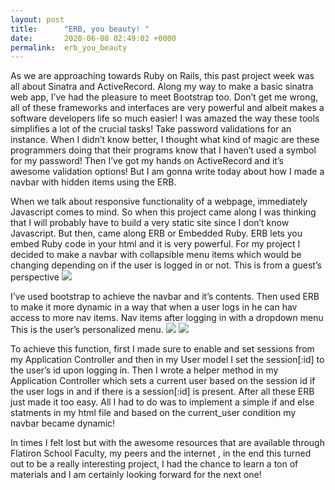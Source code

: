 ```yaml
---
layout: post
title:      "ERB, you beauty! "
date:       2020-06-08 02:49:02 +0000
permalink:  erb_you_beauty
---
```


As we are approaching towards Ruby on Rails, this past project week was all about Sinatra and ActiveRecord. Along my way to make a basic sinatra web app, I’ve had the pleasure to meet Bootstrap too. Don’t get me wrong, all of these frameworks and interfaces are very powerful and albeit makes a software developers life so much easier! I was amazed the way these tools simplifies a lot of the crucial tasks! Take password validations for an instance. When I didn’t know better, I thought what kind of magic are these programmers doing that their programs know that I haven’t used a symbol for my password! Then I’ve got my hands on ActiveRecord and it’s awesome validation options! But I am gonna write today about how I made a navbar with hidden items using the ERB.

When we talk about responsive functionality of a webpage, immediately Javascript comes to mind. So when this project came along I was thinking that I will probably have to build a very static site since I don’t know Javascript. But then, came along ERB or Embedded Ruby. ERB lets you embed Ruby code in your html and it is very powerful. For my project I decided to make a navbar with collapsible menu items which would be changing depending on if the user is logged in or not.
This is from a guest’s perspective
![](https://miro.medium.com/max/834/1*OB7HCg9Zv1MjNkS8_olkug.png)

I’ve used bootstrap to achieve the navbar and it’s contents. Then used ERB to make it more dynamic in a way that when a user logs in he can hav access to more nav items.
Nav items after logging in with a dropdown menu
This is the user’s personalized menu.
![](https://miro.medium.com/max/314/1*FjncIbDNzDFnxL4YcMqh2A.png)
![](https://miro.medium.com/max/156/1*iqjbaxcxk1rYFtZWZQn0Sg.png)

To achieve this function, first I made sure to enable and set sessions from my Application Controller and then in my User model I set the session[:id] to the user’s id upon logging in. Then I wrote a helper method in my Application Controller which sets a current user based on the session id if the user logs in and if there is a session[:id] is present. After all these ERB just made it too easy. All I had to do was to implement a simple if and else statments in my html file and based on the current_user condition my navbar became dynamic!

In times I felt lost but with the awesome resources that are available through Flatiron School Faculty, my peers and the internet , in the end this turned out to be a really interesting project, I had the chance to learn a ton of materials and I am certainly looking forward for the next one!
